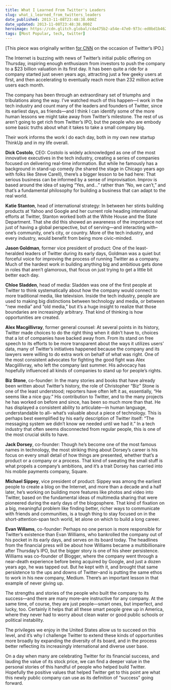 ```yaml
---
title: What I Learned From Twitter's Leaders
slug: what_i_learned_from_twitters_leaders
date_published: 2013-11-08T23:48:38.000Z
date_updated: 2013-11-08T23:48:38.000Z
heroimage: https://cdn.glitch.global/c4e475b2-a54e-47e0-973c-ed0bd1b46262/Twitter-IPO.webp?v=1670302675172
tags: [Most Popular, tech, twitter]
---
```


[This piece was originally written [for CNN](http://www.cnn.com/2013/11/08/opinion/dash-learn-from-twitter/index.html?c=&amp;page=0) on the occasion of Twitter’s IPO.]

The Internet is buzzing with news of Twitter’s initial public offering on Thursday, inspiring enough enthusiasm from investors to push the company to a $23 billion valuation in its first day. It has been quite a ride for a company started just seven years ago, attracting just a few geeky users at first, and then accelerating to eventually reach more than 232 million active users each month.

The company has been through an extraordinary set of triumphs and tribulations along the way. I’ve watched much of this happen—I work in the tech industry and count many of the leaders and founders of Twitter, since its earliest days, as friends—and I think I can identify some of the more human lessons we might take away from Twitter’s milestone. The rest of us aren’t going to get rich from Twitter’s IPO, but the people who are embody some basic truths about what it takes to take a small company big.

Their work informs the work I do each day, both in my own new startup ThinkUp and in my life overall.

**Dick Costolo**, CEO: Costolo is widely acknowledged as one of the most innovative executives in the tech industry, creating a series of companies focused on delivering real-time information. But while he famously has a background in stand-up comedy (he shared the stage in Chicago years ago with folks like Steve Carell), there’s a bigger lesson to be had here: That serious business can be informed by a sense of improvisation. Improv is based around the idea of saying “Yes, and…” rather than “No, we can’t,” and that’s a fundamental philosophy for building a business that can adapt to the real world.

**Katie Stanton**, head of international strategy: In between her stints building products at Yahoo and Google and her current role heading international efforts at Twitter, Stanton worked both at the White House and the State Department. That she did this showed an awareness of the importance not just of having a global perspective, but of serving—and interacting with–one’s community, one’s city, or country. More of the tech industry, and every industry, would benefit from being more civic-minded.

**Jason Goldman**, former vice president of product: One of the least-heralded leaders of Twitter during its early days, Goldman was a quiet but forceful voice for improving the process of running Twitter as a company. Much of the hardest work in building anything big and ambitious gets done in roles that aren’t glamorous, that focus on just trying to get a little bit better each day.

**Chloe Sladden**, head of media: Sladden was one of the first people at Twitter to think systematically about how the company would connect to more traditional media, like television. Inside the tech industry, people are used to making big distinctions between technology and media, or between “new media” and “old media,” but it’s a huge insight to realize that those boundaries are increasingly arbitrary. That kind of thinking is how opportunities are created.

**Alex Macgillivray**, former general counsel: At several points in its history, Twitter made choices to do the right thing when it didn’t have to, choices that a lot of companies have backed away from. From its stand on free speech to its efforts to be more transparent about the ways it utilizes users’ data, many of Twitter’s initiatives happened because the company and its lawyers were willing to do extra work on behalf of what was right. One of the most consistent advocates for fighting the good fight was Alex Macgiillivray, who left the company last summer. His advocacy has hopefully influenced all kinds of companies to stand up for people’s rights.

**Biz Stone**, co-founder: In the many stories and books that have already been written about Twitter’s history, the role of Christopher “Biz” Stone is one of the least understood; reporters have often left it as, essentially, “He seems like a nice guy.” His contribution to Twitter, and to the many projects he has worked on before and since, has been so much more than that. He has displayed a consistent ability to articulate—in human language, understandable to all– what’s valuable about a piece of technology. This is perhaps best exemplified by his early description of Twitter itself: “The messaging system we didn’t know we needed until we had it.” In a tech industry that often seems disconnected from regular people, this is one of the most crucial skills to have.

**Jack Dorsey**, co-founder: Though he’s become one of the most famous names in technology, the most striking thing about Dorsey’s career is his focus on every small detail of how things are presented, whether that’s a product or a company or a process. That kind of sweating the small stuff is what propels a company’s ambitions, and it’s a trait Dorsey has carried into his mobile payments company, Square.

**Michael Sippey**, vice president of product: Sippey was among the earliest people to create a blog on the Internet, and more than a decade and a half later, he’s working on building more features like photos and video into Twitter, based on the fundamental ideas of multimedia sharing that were pioneered during the early days of the blogosphere. That kind of fixation on a big, meaningful problem like finding better, richer ways to communicate with friends and communities, is a tough thing to stay focused on in the short-attention-span tech world, let alone on which to build a long career.

**Evan Willams**, co-founder: Perhaps no one person is more responsible for Twitter’s existence than Evan Williams, who bankrolled the company out of his pocket in its early days, and serves on its board today. The headlines from the financial press will be about how Williams became a multibillionaire after Thursday’s IPO, but the bigger story is one of his sheer persistence. Williams was co-founder of Blogger, where the company went through a near-death experience before being acquired by Google, and just a dozen years ago, he was tapped out. But he kept with it, and brought that same persistence to the ups and downs of Twitter–and is putting the same ethos to work in his new company, Medium. There’s an important lesson in that example of never giving up.

The strengths and stories of the people who built the company to its success—and there are many more–are instructive for any company. At the same time, of course, they are just people—smart ones, but imperfect, and lucky, too. Certainly it helps that all these smart people grew up in America, where they never had to worry about clean water or good public schools or political instability.

The privileges we enjoy in the United States allow us to succeed on this level, and it’s why I challenge Twitter to extend these kinds of opportunities more broadly by expanding the diversity of its board, and in the process better reflecting its increasingly international and diverse user base.

On a day when many are celebrating Twitter for its financial success, and lauding the value of its stock price, we can find a deeper value in the personal stories of this handful of people who helped build Twitter. Hopefully the positive values that helped Twitter get to this point are what this newly public company can use as its definition of “success” going forward.
